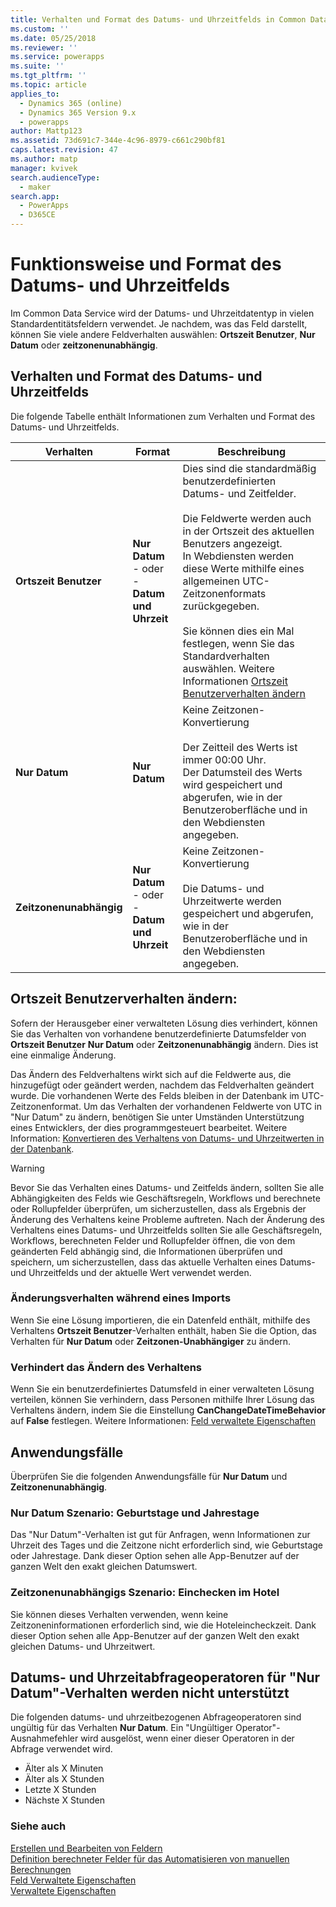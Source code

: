 ```yaml
---
title: Verhalten und Format des Datums- und Uhrzeitfelds in Common Data Service | MicrosoftDocs
ms.custom: ''
ms.date: 05/25/2018
ms.reviewer: ''
ms.service: powerapps
ms.suite: ''
ms.tgt_pltfrm: ''
ms.topic: article
applies_to:
  - Dynamics 365 (online)
  - Dynamics 365 Version 9.x
  - powerapps
author: Mattp123
ms.assetid: 73d691c7-344e-4c96-8979-c661c290bf81
caps.latest.revision: 47
ms.author: matp
manager: kvivek
search.audienceType:
  - maker
search.app:
  - PowerApps
  - D365CE
---
```

# <a name="behavior-and-format-of-the-date-and-time-field"></a>Funktionsweise und Format des Datums- und Uhrzeitfelds

Im Common Data Service wird der Datums- und Uhrzeitdatentyp in vielen Standardentitätsfeldern verwendet. Je nachdem, was das Feld darstellt, können Sie viele andere Feldverhalten auswählen: **Ortszeit Benutzer**, **Nur Datum** oder **zeitzonenunabhängig**.  
  
<a name="Behavior"></a>   

## <a name="date-and-time-field-behavior-and-format"></a>Verhalten und Format des Datums- und Uhrzeitfelds  

Die folgende Tabelle enthält Informationen zum Verhalten und Format des Datums- und Uhrzeitfelds.  
  
|Verhalten|Format|Beschreibung|  
|--------------|------------|-------------------------------|  
|**Ortszeit Benutzer** |**Nur Datum**<br />- oder -<br />**Datum und Uhrzeit**|Dies sind die standardmäßig benutzerdefinierten Datums- und Zeitfelder.<br /><br />Die Feldwerte werden auch in der Ortszeit des aktuellen Benutzers angezeigt.<br />In Webdiensten werden diese Werte mithilfe eines allgemeinen UTC-Zeitzonenformats zurückgegeben.<br /><br />Sie können dies ein Mal festlegen, wenn Sie das Standardverhalten auswählen. Weitere Informationen [Ortszeit Benutzerverhalten ändern](#change-user-local-behavior)|  
|**Nur Datum**|**Nur Datum**|Keine Zeitzonen-Konvertierung<br /><br />Der Zeitteil des Werts ist immer 00:00 Uhr.<br />Der Datumsteil des Werts wird gespeichert und abgerufen, wie in der Benutzeroberfläche und in den Webdiensten angegeben.|  
|**Zeitzonenunabhängig**|**Nur Datum**<br />- oder -<br />**Datum und Uhrzeit**|Keine Zeitzonen-Konvertierung<br /><br />Die Datums- und Uhrzeitwerte werden gespeichert und abgerufen, wie in der Benutzeroberfläche und in den Webdiensten angegeben.|  

## <a name="change-user-local-behavior"></a>Ortszeit Benutzerverhalten ändern:

Sofern der Herausgeber einer verwalteten Lösung dies verhindert, können Sie das Verhalten von vorhandene benutzerdefinierte Datumsfelder von **Ortszeit Benutzer** **Nur Datum** oder **Zeitzonenunabhängig** ändern. Dies ist eine einmalige Änderung.

Das Ändern des Feldverhaltens wirkt sich auf die Feldwerte aus, die hinzugefügt oder geändert werden, nachdem das Feldverhalten geändert wurde. Die vorhandenen Werte des Felds bleiben in der Datenbank im UTC-Zeitzonenformat. Um das Verhalten der vorhandenen Feldwerte von UTC in "Nur Datum" zu ändern, benötigen Sie unter Umständen Unterstützung eines Entwicklers, der dies programmgesteuert bearbeitet. Weitere Information: [Konvertieren des Verhaltens von Datums- und Uhrzeitwerten in der Datenbank](/dynamics365/customer-engagement/developer/behavior-format-date-time-attribute#convert-behavior-of-existing-date-and-time-values-in-the-database). 

> [!WARNING]
> Bevor Sie das Verhalten eines Datums- und Zeitfelds ändern, sollten Sie alle Abhängigkeiten des Felds wie Geschäftsregeln, Workflows und berechnete oder Rollupfelder überprüfen, um sicherzustellen, dass als Ergebnis der Änderung des Verhaltens keine Probleme auftreten. Nach der Änderung des Verhaltens eines Datums- und Uhrzeitfelds sollten Sie alle Geschäftsregeln, Workflows, berechneten Felder und Rollupfelder öffnen, die von dem geänderten Feld abhängig sind, die Informationen überprüfen und speichern, um sicherzustellen, dass das aktuelle Verhalten eines Datums- und Uhrzeitfelds und der aktuelle Wert verwendet werden. 

### <a name="change-behavior-during-a-solution-import"></a>Änderungsverhalten während eines Imports

Wenn Sie eine Lösung importieren, die ein Datenfeld enthält, mithilfe des Verhaltens **Ortszeit Benutzer**-Verhalten enthält, haben Sie die Option, das Verhalten für **Nur Datum** oder **Zeitzonen-Unabhängiger** zu ändern.  

### <a name="prevent-changing-behavior"></a>Verhindert das Ändern des Verhaltens

Wenn Sie ein benutzerdefiniertes Datumsfeld in einer verwalteten Lösung verteilen, können Sie verhindern, dass Personen mithilfe Ihrer Lösung das Verhaltens ändern, indem Sie die Einstellung **CanChangeDateTimeBehavior** auf **False** festlegen. Weitere Informationen: [Feld verwaltete Eigenschaften](set-managed-properties-metadata.md#field-managed-properties)
  
## <a name="use-cases"></a>Anwendungsfälle

Überprüfen Sie die folgenden Anwendungsfälle für **Nur Datum** und **Zeitzonenunabhängig**.

### <a name="date-only-scenario-birthdays-and-anniversaries"></a>Nur Datum Szenario: Geburtstage und Jahrestage

Das "Nur Datum"-Verhalten ist gut für Anfragen, wenn Informationen zur Uhrzeit des Tages und die Zeitzone nicht erforderlich sind, wie Geburtstage oder Jahrestage. Dank dieser Option sehen alle App-Benutzer auf der ganzen Welt den exakt gleichen Datumswert.  
  
### <a name="time-zone-independent-scenario-hotel-check-in"></a>Zeitzonenunabhängigs Szenario: Einchecken im Hotel

Sie können dieses Verhalten verwenden, wenn keine Zeitzoneninformationen erforderlich sind, wie die Hoteleincheckzeit. Dank dieser Option sehen alle App-Benutzer auf der ganzen Welt den exakt gleichen Datums- und Uhrzeitwert.  


## <a name="date-and-time-query-operators-not-supported-for-date-only-behavior"></a>Datums- und Uhrzeitabfrageoperatoren für "Nur Datum"-Verhalten werden nicht unterstützt  

Die folgenden datums- und uhrzeitbezogenen Abfrageoperatoren sind ungültig für das Verhalten **Nur Datum**. Ein "Ungültiger Operator"-Ausnahmefehler wird ausgelöst, wenn einer dieser Operatoren in der Abfrage verwendet wird.  
  
- Älter als X Minuten  
- Älter als X Stunden  
- Letzte X Stunden  
- Nächste X Stunden  

  
### <a name="see-also"></a>Siehe auch

[Erstellen und Bearbeiten von Feldern](create-edit-fields.md)<br />
[Definition berechneter Felder für das Automatisieren von manuellen Berechnungen](define-calculated-fields.md)<br />
[Feld Verwaltete Eigenschaften](set-managed-properties-metadata.md#field-managed-properties)<br />
[Verwaltete Eigenschaften](solutions-overview.md#managed-properties)

